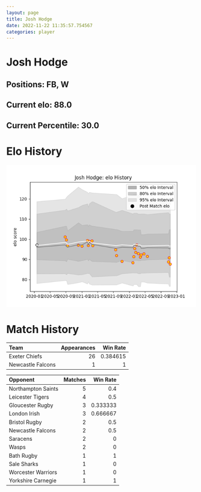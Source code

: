 ```yaml
---  
layout: page  
title: Josh Hodge  
date: 2022-11-22 11:35:57.754567  
categories: player  
---
```

# Josh Hodge

## Positions: FB, W

## Current elo: 88.0

## Current Percentile: 30.0

# Elo History


![elo history](history_JoshHodge.png)
# Match History


| Team              |   Appearances |   Win Rate |
|:------------------|--------------:|-----------:|
| Exeter Chiefs     |            26 |   0.384615 |
| Newcastle Falcons |             1 |   1        |

| Opponent           |   Matches |   Win Rate |
|:-------------------|----------:|-----------:|
| Northampton Saints |         5 |   0.4      |
| Leicester Tigers   |         4 |   0.5      |
| Gloucester Rugby   |         3 |   0.333333 |
| London Irish       |         3 |   0.666667 |
| Bristol Rugby      |         2 |   0.5      |
| Newcastle Falcons  |         2 |   0.5      |
| Saracens           |         2 |   0        |
| Wasps              |         2 |   0        |
| Bath Rugby         |         1 |   1        |
| Sale Sharks        |         1 |   0        |
| Worcester Warriors |         1 |   0        |
| Yorkshire Carnegie |         1 |   1        |